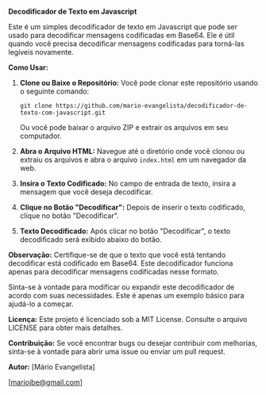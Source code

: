 **Decodificador de Texto em Javascript**

Este é um simples decodificador de texto em Javascript que pode ser usado para decodificar mensagens codificadas em Base64. Ele é útil quando você precisa decodificar mensagens codificadas para torná-las legíveis novamente.

**Como Usar:**

1. **Clone ou Baixe o Repositório:**
   Você pode clonar este repositório usando o seguinte comando:
   ```
   git clone https://github.com/mario-evangelista/decodificador-de-texto-com-javascript.git
   ```
   Ou você pode baixar o arquivo ZIP e extrair os arquivos em seu computador.

2. **Abra o Arquivo HTML:**
   Navegue até o diretório onde você clonou ou extraiu os arquivos e abra o arquivo `index.html` em um navegador da web.

3. **Insira o Texto Codificado:**
   No campo de entrada de texto, insira a mensagem que você deseja decodificar.

4. **Clique no Botão "Decodificar":**
   Depois de inserir o texto codificado, clique no botão "Decodificar".

5. **Texto Decodificado:**
   Após clicar no botão "Decodificar", o texto decodificado será exibido abaixo do botão.

**Observação:**
Certifique-se de que o texto que você está tentando decodificar está codificado em Base64. Este decodificador funciona apenas para decodificar mensagens codificadas nesse formato.

Sinta-se à vontade para modificar ou expandir este decodificador de acordo com suas necessidades. Este é apenas um exemplo básico para ajudá-lo a começar.

**Licença:**
Este projeto é licenciado sob a MIT License. Consulte o arquivo LICENSE para obter mais detalhes.

**Contribuição:**
Se você encontrar bugs ou desejar contribuir com melhorias, sinta-se à vontade para abrir uma issue ou enviar um pull request.

**Autor:**
[Mário Evangelista]

[mariojbe@gmail.com]
